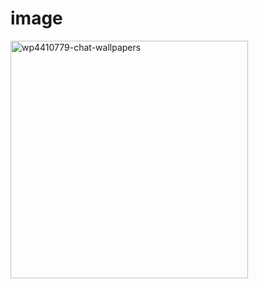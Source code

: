 # image
<img width="380" alt="wp4410779-chat-wallpapers" src="https://github.com/parthamk/image/assets/110169184/62d95752-665f-40f5-bb75-34e663e3de98">

